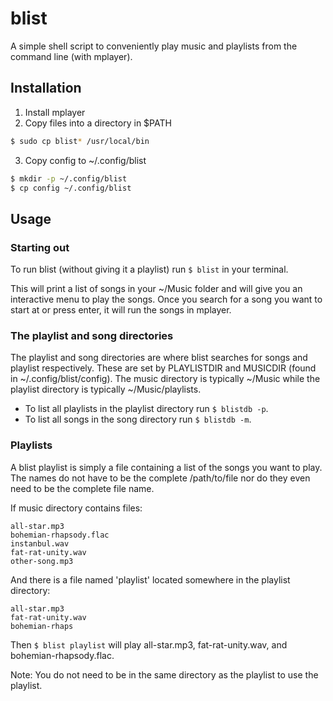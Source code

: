# blist

A simple shell script to conveniently play music and playlists from the command
line (with mplayer).

## Installation

1. Install mplayer
2. Copy files into a directory in $PATH

```sh
$ sudo cp blist* /usr/local/bin
```

3. Copy config to ~/.config/blist

```sh
$ mkdir -p ~/.config/blist
$ cp config ~/.config/blist
```

## Usage

### Starting out

To run blist (without giving it a playlist) run `$ blist` in your terminal.

This will print a list of songs in your ~/Music folder and will give you an
interactive menu to play the songs. Once you search for a song you want to
start at or press enter, it will run the songs in mplayer.

### The playlist and song directories

The playlist and song directories are where blist searches for songs and
playlist respectively. These are set by PLAYLISTDIR and MUSICDIR (found in
~/.config/blist/config). The music directory is typically ~/Music while the
playlist directory is typically ~/Music/playlists.  

 - To list all playlists in the playlist directory run `$ blistdb -p`.
 - To list all songs in the song directory run `$ blistdb -m`.

### Playlists

A blist playlist is simply a file containing a list of the songs you want to
play. The names do not have to be the complete /path/to/file nor do they even
need to be the complete file name. 

If music directory contains files:

```
all-star.mp3
bohemian-rhapsody.flac
instanbul.wav
fat-rat-unity.wav
other-song.mp3
```

And there is a file named 'playlist' located somewhere in the playlist
directory:

```
all-star.mp3
fat-rat-unity.wav
bohemian-rhaps
```

Then `$ blist playlist` will play all-star.mp3, fat-rat-unity.wav, and
bohemian-rhapsody.flac.

Note: You do not need to be in the same directory as the playlist to use the
playlist.
